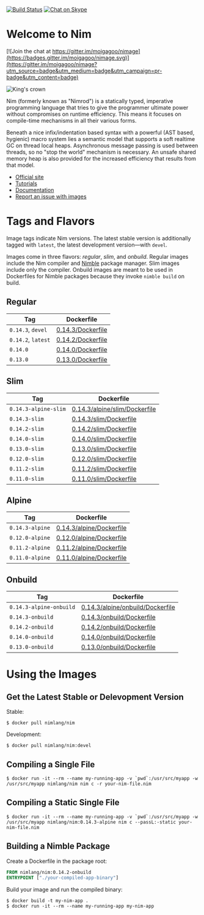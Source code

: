 [![Build Status](https://travis-ci.org/moigagoo/nimage.svg?branch=master)](https://travis-ci.org/moigagoo/nimage)
[![Chat on Skype](https://img.shields.io/badge/chat-on_Skype-00AFF0.svg?logo=data%3Aimage%2Fpng%3Bbase64%2CiVBORw0KGgoAAAANSUhEUgAAACAAAAAgCAYAAABzenr0AAAABmJLR0QA%2FwD%2FAP%2BgvaeTAAAACXBIWXMAAAsTAAALEwEAmpwYAAAAB3RJTUUH4AMVBxkJHWRrZgAAAB1pVFh0Q29tbWVudAAAAAAAQ3JlYXRlZCB3aXRoIEdJTVBkLmUHAAADL0lEQVRYw71Xu1IaURj%2BzmHxFpXdDI2Ng2OTxsnGxibF0tgGkmgLPkHkCdQnwDcAWzFKitSsMzZWrkNj48DY0DDurqMMCrsnBddlrzCSr4I9Z87%2F%2Fbfv%2FIdgFDmVxzL2Qdg3ECpa1pipgJETPCGPRVjXdgQZE4BY%2Fp2paVCWBaH8JIeBmVUAMgxyEpTQgMBv9RCUHOC9wMwqTJLBT6HoT%2BBMTSNEcpgGmClDJ0nsCZozgZzKI8IqE4c9GAkNbRLHrqCMLtFOwU3ROAAQyoNjJZyqoj0C5483tmr3QGIlDDESwucIBR%2FuZFDRDdzqJoq1FrQW846ETtaG00FwobGghrMbc4gtUM99%2BYc3ZMpNdyLMlPH9Y3wsAtmNOeyvzwaOuNZiiF%2B9QNEN5w0GS%2Fa6g%2FodJkU5R%2BPVhgm53nY0wocJcpvz7odSlu395PwIpFbDNu%2BS1w3I9Xb%2FW2yBIrc5Dyk6OE6MhLyKMoaCKmFHkCmYqXgRGM15%2FuHNYrwXjfjVi%2BV7tWF6exZiqU4KGDkZp6MSK%2BF%2B9Y8ied1AptxEptzEl9Kzb3YHQsQT1W1XbnMe6dUZWxqKtRYu6wbketvfWzckeUJQUCVwpORVhKWvH3yrXq63cVk3UKy1ghNqs7hvF8j1No7uXj338GHS14nK9hKyG3OuabJLcQAc3jVtReaF%2FfVZ36iNRaAXifjVC4S%2FT0heN3B8%2F%2BouNN02HK0d9%2Bs4oBy7hV%2BKcvi1PmPRgWHS7sXDBDo0ybh6chNfRGV7ydGjXkd4Sq8blpHupUD2ugfESMhR7ZzIjHdNs1SHgBFcjC62FhxJpFftKfBtR0LFQa%2BcP1ZAaMzpYKeLRdGNfsjFSMhR%2B4N0DhmaiBMIkYugauiH4%2FtXZMrNMcfy88cSCJXcevvg06yvwFQbJjLlJoq11gTvggADqhTlIEU5y0imtRhudROKbgQ23Hvo2N05VUVwrDT1QRUATHbkHM%2F%2FQaI7oDpL8a6gQCdrYKY8Pe9JBnuC5n9lnamJ7nsx9p6hxw%2Fh0F6EXiioUneMkiYmw0yt%2B17MO3fBOCio1nZ9hoJlpEFYyuVZ%2FwdPOB59I%2F4Dg8dx51ZL74sAAAAASUVORK5CYII%3D%0A)](https://join.skype.com/eXDj06M5lJfq)

# Welcome to Nim

[![Join the chat at https://gitter.im/moigagoo/nimage](https://badges.gitter.im/moigagoo/nimage.svg)](https://gitter.im/moigagoo/nimage?utm_source=badge&utm_medium=badge&utm_campaign=pr-badge&utm_content=badge)

![King's crown](https://raw.githubusercontent.com/nim-lang/assets/master/Art/logo-withBackground.png)

Nim (formerly known as "Nimrod") is a statically typed, imperative programming language that tries to give the programmer ultimate power without compromises on runtime efficiency. This means it focuses on compile-time mechanisms in all their various forms.

Beneath a nice infix/indentation based syntax with a powerful (AST based, hygienic) macro system lies a semantic model that supports a soft realtime GC on thread local heaps. Asynchronous message passing is used between threads, so no "stop the world" mechanism is necessary. An unsafe shared memory heap is also provided for the increased efficiency that results from that model.

- [Official site](http://nim-lang.org)
- [Tutorials](http://nim-lang.org/learn.html)
- [Documentation](http://nim-lang.org/documentation.html)
- [Report an issue with images](https://github.com/moigagoo/nimage/issues/new)

# Tags and Flavors

Image tags indicate Nim versions. The latest stable version is additionally tagged with `latest`, the latest development version—with `devel`.

Images come in three flavors: *regular*, *slim*, and *onbuild*. Regular images include the Nim compiler and [Nimble](https://github.com/nim-lang/nimble) package manager. Slim images include only the compiler. Onbuild images are meant to be used in Dockerfiles for Nimble packages because they invoke `nimble build` on build.

## Regular

| Tag                | Dockerfile                                                                            |
| ------------------ | ------------------------------------------------------------------------------------- |
| `0.14.3`, `devel`  | [0.14.3/Dockerfile](https://github.com/moigagoo/nimage/blob/master/0.14.3/Dockerfile) |
| `0.14.2`, `latest` | [0.14.2/Dockerfile](https://github.com/moigagoo/nimage/blob/master/0.14.2/Dockerfile) |
| `0.14.0`           | [0.14.0/Dockerfile](https://github.com/moigagoo/nimage/blob/master/0.14.0/Dockerfile) |
| `0.13.0`           | [0.13.0/Dockerfile](https://github.com/moigagoo/nimage/blob/master/0.13.0/Dockerfile) |

## Slim

| Tag                    | Dockerfile                                                                                      |
| ---------------------- | ----------------------------------------------------------------------------------------------- |
| `0.14.3-alpine-slim`          | [0.14.3/alpine/slim/Dockerfile](https://github.com/moigagoo/nimage/blob/master/0.14.3/alpine/slim/Dockerfile) |
| `0.14.3-slim`          | [0.14.3/slim/Dockerfile](https://github.com/moigagoo/nimage/blob/master/0.14.3/slim/Dockerfile) |
| `0.14.2-slim`          | [0.14.2/slim/Dockerfile](https://github.com/moigagoo/nimage/blob/master/0.14.2/slim/Dockerfile) |
| `0.14.0-slim`          | [0.14.0/slim/Dockerfile](https://github.com/moigagoo/nimage/blob/master/0.14.0/slim/Dockerfile) |
| `0.13.0-slim`          | [0.13.0/slim/Dockerfile](https://github.com/moigagoo/nimage/blob/master/0.13.0/slim/Dockerfile) |
| `0.12.0-slim`          | [0.12.0/slim/Dockerfile](https://github.com/moigagoo/nimage/blob/master/0.12.0/slim/Dockerfile) |
| `0.11.2-slim`          | [0.11.2/slim/Dockerfile](https://github.com/moigagoo/nimage/blob/master/0.11.2/slim/Dockerfile) |
| `0.11.0-slim`          | [0.11.0/slim/Dockerfile](https://github.com/moigagoo/nimage/blob/master/0.11.0/slim/Dockerfile) |

## Alpine
| Tag                    | Dockerfile                                                                                      |
| ---------------------- | ----------------------------------------------------------------------------------------------- |
| `0.14.3-alpine`          | [0.14.3/alpine/Dockerfile](https://github.com/moigagoo/nimage/blob/master/0.14.3/alpine/Dockerfile) |
| `0.12.0-alpine`          | [0.12.0/alpine/Dockerfile](https://github.com/moigagoo/nimage/blob/master/0.12.0/alpine/Dockerfile) |
| `0.11.2-alpine`          | [0.11.2/alpine/Dockerfile](https://github.com/moigagoo/nimage/blob/master/0.11.2/alpine/Dockerfile) |
| `0.11.0-alpine`          | [0.11.0/alpine/Dockerfile](https://github.com/moigagoo/nimage/blob/master/0.11.0/alpine/Dockerfile) |


## Onbuild

| Tag                    | Dockerfile                                                                                            |
| ---------------------- | ----------------------------------------------------------------------------------------------------- |
| `0.14.3-alpine-onbuild`       | [0.14.3/alpine/onbuild/Dockerfile](https://github.com/moigagoo/nimage/blob/master/0.14.3/alpine/onbuild/Dockerfile) |
| `0.14.3-onbuild`       | [0.14.3/onbuild/Dockerfile](https://github.com/moigagoo/nimage/blob/master/0.14.3/onbuild/Dockerfile) |
| `0.14.2-onbuild`       | [0.14.2/onbuild/Dockerfile](https://github.com/moigagoo/nimage/blob/master/0.14.2/onbuild/Dockerfile) |
| `0.14.0-onbuild`       | [0.14.0/onbuild/Dockerfile](https://github.com/moigagoo/nimage/blob/master/0.14.0/onbuild/Dockerfile) |
| `0.13.0-onbuild`       | [0.13.0/onbuild/Dockerfile](https://github.com/moigagoo/nimage/blob/master/0.13.0/onbuild/Dockerfile) |


# Using the Images

## Get the Latest Stable or Delevopment Version

Stable:

```shell
$ docker pull nimlang/nim
```

Development:

```shell
$ docker pull nimlang/nim:devel
```

## Compiling a Single File

```shell
$ docker run -it --rm --name my-running-app -v `pwd`:/usr/src/myapp -w /usr/src/myapp nimlang/nim nim c -r your-nim-file.nim
```

## Compiling a **Static** Single File

```shell
$ docker run -it --rm --name my-running-app -v `pwd`:/usr/src/myapp -w /usr/src/myapp nimlang/nim:0.14.3-alpine nim c --passL:-static your-nim-file.nim
```

## Building a Nimble Package

Create a Dockerfile in the package root:

```dockerfile
FROM nimlang/nim:0.14.2-onbuild
ENTRYPOINT ["./your-compiled-app-binary"]
```

Build your image and run the compiled binary:

```shell
$ docker build -t my-nim-app .
$ docker run -it --rm --name my-running-app my-nim-app
```
